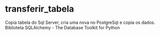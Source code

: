 # transferir_tabela
Copia tabela do Sql Server, cria uma nova no PostgreSql e copia os dados.
Biblioteta SQLAlchemy - The Database Toolkit for Python
